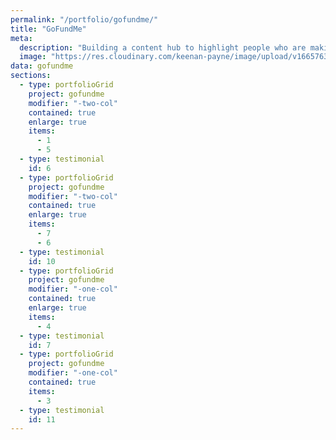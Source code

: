 ```yaml
---
permalink: "/portfolio/gofundme/"
title: "GoFundMe"
meta:
  description: "Building a content hub to highlight people who are making a difference."
  image: "https://res.cloudinary.com/keenan-payne/image/upload/v1665763480/portfolio/gofundme/cover_m7erev.png"
data: gofundme
sections:
  - type: portfolioGrid
    project: gofundme
    modifier: "-two-col"
    contained: true
    enlarge: true
    items:
      - 1
      - 5
  - type: testimonial
    id: 6
  - type: portfolioGrid
    project: gofundme
    modifier: "-two-col"
    contained: true
    enlarge: true
    items:
      - 7
      - 6
  - type: testimonial
    id: 10
  - type: portfolioGrid
    project: gofundme
    modifier: "-one-col"
    contained: true
    enlarge: true
    items:
      - 4
  - type: testimonial
    id: 7
  - type: portfolioGrid
    project: gofundme
    modifier: "-one-col"
    contained: true
    items:
      - 3
  - type: testimonial
    id: 11
---
```

